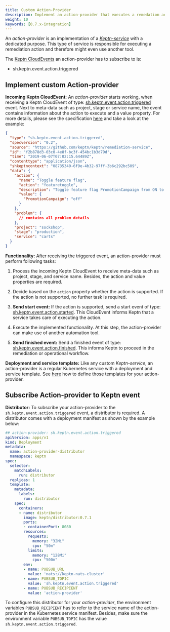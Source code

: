 ```yaml
---
title: Custom Action-Provider
description: Implement an action-provider that executes a remedation action as response to a problem.
weight: 10
keywords: [0.7.x-integration]
---
```


An *action-provider* is an implementation of a [*Keptn-service*](../custom_integration/#keptn-service) with a dedicated purpose. This type of service is responsible for executing a remediation action and therefore might even use another tool.  

The [Keptn CloudEvents](#cloudevents) an action-provider has to subscribe to is:

- sh.keptn.event.action.triggered

## Implement custom Action-provider

**Incoming Keptn CloudEvent:** An *action-provider* starts working, when receiving a Keptn CloudEvent of type: [sh.keptn.event.action.triggered](https://github.com/keptn/spec/blob/0.1.4/cloudevents.md#action-triggered) event. Next to meta-data such as project, stage or service name, the event contains information about the action to execute and a value property. For more details, please see the specification [here](https://github.com/keptn/spec/blob/0.1.4/cloudevents.md#action-triggered) and take a look at the example: 

```json
{
  "type": "sh.keptn.event.action.triggered",
  "specversion": "0.2",
  "source": "https://github.com/keptn/keptn/remediation-service",
  "id": "f2b878d3-03c0-4e8f-bc3f-454bc1b3d79d",
  "time": "2019-06-07T07:02:15.64489Z",
  "contenttype": "application/json",
  "shkeptncontext": "08735340-6f9e-4b32-97ff-3b6c292bc509",
  "data": {    
    "action": {
      "name": "Toggle feature flag",
      "action": "featuretoggle",
      "description": "Toggle feature flag PromotionCampaign from ON to OFF.",
      "value": {
        "PromotionCampaign": "off"
      }
    },
    "problem": {
      // contains all problem details
    },
    "project": "sockshop",
    "stage": "production",
    "service": "carts"
  }
}
```

**Functionality:** After receiving the triggered event, an action-provider must perform following tasks:

1.  Process the incoming Keptn CloudEvent to receive meta-data such as project, stage, and service name. Besides, the action and value properties are required.

2. Decide based on the `action` property whether the action is supported. If the action is not supported, no further task is required.

3. **Send start event:** If the action is supported, send a start event of type: [sh.keptn.event.action.started](https://github.com/keptn/spec/blob/0.1.4/cloudevents.md#action-started). This CloudEvent informs Keptn that a service takes care of executing the action. 

4. Execute the implemented functionality. At this step, the action-provider can make use of another automation tool. 

5. **Send finished event:** Send a finished event of type: [sh.keptn.event.action.finished](https://github.com/keptn/spec/blob/0.1.4/cloudevents.md#action-finished). This informs Keptn to proceed in the remediation or operational workflow. 

**Deployment and service template:** Like any custom *Keptn-service*, an action-provider is a regular Kubernetes service with a deployment and service template. See [here](../custom_integration/#example-jmeter-service) how to define those templates for your action-provider. 

## Subscribe Action-provider to Keptn event

**Distributor:** To subscribe your action-provider to the `sh.keptn.event.action.triggered` event, a distributor is required. A distributor comes with a deployment manifest as shown by the example below:

```yaml
## action-provider: sh.keptn.event.action.triggered
apiVersion: apps/v1
kind: Deployment
metadata:
  name: action-provider-distributor
  namespace: keptn
spec:
  selector:
    matchLabels:
      run: distributor
  replicas: 1
  template:
    metadata:
      labels:
        run: distributor
    spec:
      containers:
      - name: distributor
        image: keptn/distributor:0.7.1
        ports:
        - containerPort: 8080
        resources:
          requests:
            memory: "32Mi"
            cpu: "50m"
          limits:
            memory: "128Mi"
            cpu: "500m"
        env:
        - name: PUBSUB_URL
          value: 'nats://keptn-nats-cluster'
        - name: PUBSUB_TOPIC
          value: 'sh.keptn.event.action.triggered'
        - name: PUBSUB_RECIPIENT
          value: 'action-provider'
```

To configure this distributor for your *action-provider*, the environment variables `PUBSUB_RECIPIENT` has to refer to the service name of the action-provider in the Kubernetes service manifest. Besides, make sure the environment variable `PUBSUB_TOPIC` has the value `sh.keptn.event.action.triggered`.
